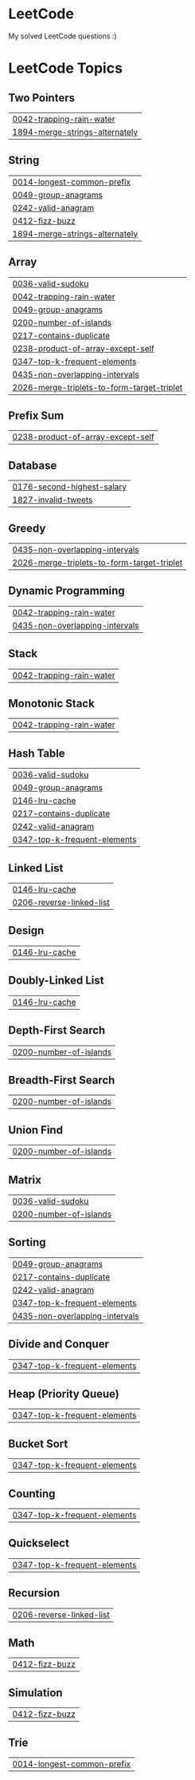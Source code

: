 # LeetCode
My solved LeetCode questions :)

<!---LeetCode Topics Start-->
# LeetCode Topics
## Two Pointers
|  |
| ------- |
| [0042-trapping-rain-water](https://github.com/Apurva3509/LeetCode/tree/master/0042-trapping-rain-water) |
| [1894-merge-strings-alternately](https://github.com/Apurva3509/LeetCode/tree/master/1894-merge-strings-alternately) |
## String
|  |
| ------- |
| [0014-longest-common-prefix](https://github.com/Apurva3509/LeetCode/tree/master/0014-longest-common-prefix) |
| [0049-group-anagrams](https://github.com/Apurva3509/LeetCode/tree/master/0049-group-anagrams) |
| [0242-valid-anagram](https://github.com/Apurva3509/LeetCode/tree/master/0242-valid-anagram) |
| [0412-fizz-buzz](https://github.com/Apurva3509/LeetCode/tree/master/0412-fizz-buzz) |
| [1894-merge-strings-alternately](https://github.com/Apurva3509/LeetCode/tree/master/1894-merge-strings-alternately) |
## Array
|  |
| ------- |
| [0036-valid-sudoku](https://github.com/Apurva3509/LeetCode/tree/master/0036-valid-sudoku) |
| [0042-trapping-rain-water](https://github.com/Apurva3509/LeetCode/tree/master/0042-trapping-rain-water) |
| [0049-group-anagrams](https://github.com/Apurva3509/LeetCode/tree/master/0049-group-anagrams) |
| [0200-number-of-islands](https://github.com/Apurva3509/LeetCode/tree/master/0200-number-of-islands) |
| [0217-contains-duplicate](https://github.com/Apurva3509/LeetCode/tree/master/0217-contains-duplicate) |
| [0238-product-of-array-except-self](https://github.com/Apurva3509/LeetCode/tree/master/0238-product-of-array-except-self) |
| [0347-top-k-frequent-elements](https://github.com/Apurva3509/LeetCode/tree/master/0347-top-k-frequent-elements) |
| [0435-non-overlapping-intervals](https://github.com/Apurva3509/LeetCode/tree/master/0435-non-overlapping-intervals) |
| [2026-merge-triplets-to-form-target-triplet](https://github.com/Apurva3509/LeetCode/tree/master/2026-merge-triplets-to-form-target-triplet) |
## Prefix Sum
|  |
| ------- |
| [0238-product-of-array-except-self](https://github.com/Apurva3509/LeetCode/tree/master/0238-product-of-array-except-self) |
## Database
|  |
| ------- |
| [0176-second-highest-salary](https://github.com/Apurva3509/LeetCode/tree/master/0176-second-highest-salary) |
| [1827-invalid-tweets](https://github.com/Apurva3509/LeetCode/tree/master/1827-invalid-tweets) |
## Greedy
|  |
| ------- |
| [0435-non-overlapping-intervals](https://github.com/Apurva3509/LeetCode/tree/master/0435-non-overlapping-intervals) |
| [2026-merge-triplets-to-form-target-triplet](https://github.com/Apurva3509/LeetCode/tree/master/2026-merge-triplets-to-form-target-triplet) |
## Dynamic Programming
|  |
| ------- |
| [0042-trapping-rain-water](https://github.com/Apurva3509/LeetCode/tree/master/0042-trapping-rain-water) |
| [0435-non-overlapping-intervals](https://github.com/Apurva3509/LeetCode/tree/master/0435-non-overlapping-intervals) |
## Stack
|  |
| ------- |
| [0042-trapping-rain-water](https://github.com/Apurva3509/LeetCode/tree/master/0042-trapping-rain-water) |
## Monotonic Stack
|  |
| ------- |
| [0042-trapping-rain-water](https://github.com/Apurva3509/LeetCode/tree/master/0042-trapping-rain-water) |
## Hash Table
|  |
| ------- |
| [0036-valid-sudoku](https://github.com/Apurva3509/LeetCode/tree/master/0036-valid-sudoku) |
| [0049-group-anagrams](https://github.com/Apurva3509/LeetCode/tree/master/0049-group-anagrams) |
| [0146-lru-cache](https://github.com/Apurva3509/LeetCode/tree/master/0146-lru-cache) |
| [0217-contains-duplicate](https://github.com/Apurva3509/LeetCode/tree/master/0217-contains-duplicate) |
| [0242-valid-anagram](https://github.com/Apurva3509/LeetCode/tree/master/0242-valid-anagram) |
| [0347-top-k-frequent-elements](https://github.com/Apurva3509/LeetCode/tree/master/0347-top-k-frequent-elements) |
## Linked List
|  |
| ------- |
| [0146-lru-cache](https://github.com/Apurva3509/LeetCode/tree/master/0146-lru-cache) |
| [0206-reverse-linked-list](https://github.com/Apurva3509/LeetCode/tree/master/0206-reverse-linked-list) |
## Design
|  |
| ------- |
| [0146-lru-cache](https://github.com/Apurva3509/LeetCode/tree/master/0146-lru-cache) |
## Doubly-Linked List
|  |
| ------- |
| [0146-lru-cache](https://github.com/Apurva3509/LeetCode/tree/master/0146-lru-cache) |
## Depth-First Search
|  |
| ------- |
| [0200-number-of-islands](https://github.com/Apurva3509/LeetCode/tree/master/0200-number-of-islands) |
## Breadth-First Search
|  |
| ------- |
| [0200-number-of-islands](https://github.com/Apurva3509/LeetCode/tree/master/0200-number-of-islands) |
## Union Find
|  |
| ------- |
| [0200-number-of-islands](https://github.com/Apurva3509/LeetCode/tree/master/0200-number-of-islands) |
## Matrix
|  |
| ------- |
| [0036-valid-sudoku](https://github.com/Apurva3509/LeetCode/tree/master/0036-valid-sudoku) |
| [0200-number-of-islands](https://github.com/Apurva3509/LeetCode/tree/master/0200-number-of-islands) |
## Sorting
|  |
| ------- |
| [0049-group-anagrams](https://github.com/Apurva3509/LeetCode/tree/master/0049-group-anagrams) |
| [0217-contains-duplicate](https://github.com/Apurva3509/LeetCode/tree/master/0217-contains-duplicate) |
| [0242-valid-anagram](https://github.com/Apurva3509/LeetCode/tree/master/0242-valid-anagram) |
| [0347-top-k-frequent-elements](https://github.com/Apurva3509/LeetCode/tree/master/0347-top-k-frequent-elements) |
| [0435-non-overlapping-intervals](https://github.com/Apurva3509/LeetCode/tree/master/0435-non-overlapping-intervals) |
## Divide and Conquer
|  |
| ------- |
| [0347-top-k-frequent-elements](https://github.com/Apurva3509/LeetCode/tree/master/0347-top-k-frequent-elements) |
## Heap (Priority Queue)
|  |
| ------- |
| [0347-top-k-frequent-elements](https://github.com/Apurva3509/LeetCode/tree/master/0347-top-k-frequent-elements) |
## Bucket Sort
|  |
| ------- |
| [0347-top-k-frequent-elements](https://github.com/Apurva3509/LeetCode/tree/master/0347-top-k-frequent-elements) |
## Counting
|  |
| ------- |
| [0347-top-k-frequent-elements](https://github.com/Apurva3509/LeetCode/tree/master/0347-top-k-frequent-elements) |
## Quickselect
|  |
| ------- |
| [0347-top-k-frequent-elements](https://github.com/Apurva3509/LeetCode/tree/master/0347-top-k-frequent-elements) |
## Recursion
|  |
| ------- |
| [0206-reverse-linked-list](https://github.com/Apurva3509/LeetCode/tree/master/0206-reverse-linked-list) |
## Math
|  |
| ------- |
| [0412-fizz-buzz](https://github.com/Apurva3509/LeetCode/tree/master/0412-fizz-buzz) |
## Simulation
|  |
| ------- |
| [0412-fizz-buzz](https://github.com/Apurva3509/LeetCode/tree/master/0412-fizz-buzz) |
## Trie
|  |
| ------- |
| [0014-longest-common-prefix](https://github.com/Apurva3509/LeetCode/tree/master/0014-longest-common-prefix) |
<!---LeetCode Topics End-->
